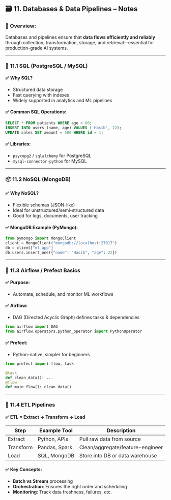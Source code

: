 
## 🗃️ 11. Databases & Data Pipelines – Notes

### 📌 Overview:

Databases and pipelines ensure that **data flows efficiently and reliably** through collection, transformation, storage, and retrieval—essential for production-grade AI systems.

---

### 🧾 11.1 SQL (PostgreSQL / MySQL)

#### ✅ Why SQL?

* Structured data storage
* Fast querying with indexes
* Widely supported in analytics and ML pipelines

#### ✅ Common SQL Operations:

```sql
SELECT * FROM patients WHERE age > 60;
INSERT INTO users (name, age) VALUES ('Hasib', 22);
UPDATE sales SET amount = 500 WHERE id = 1;
```

#### ✅ Libraries:

* `psycopg2` / `sqlalchemy` for PostgreSQL
* `mysql-connector-python` for MySQL

---

### 📦 11.2 NoSQL (MongoDB)

#### ✅ Why NoSQL?

* Flexible schemas (JSON-like)
* Ideal for unstructured/semi-structured data
* Good for logs, documents, user tracking

#### ✅ MongoDB Example (PyMongo):

```python
from pymongo import MongoClient
client = MongoClient("mongodb://localhost:27017")
db = client["ml_app"]
db.users.insert_one({"name": "Hasib", "age": 22})
```

---

### 🔁 11.3 Airflow / Prefect Basics

#### ✅ Purpose:

* Automate, schedule, and monitor ML workflows

#### ✅ Airflow:

* DAG (Directed Acyclic Graph) defines tasks & dependencies

```python
from airflow import DAG
from airflow.operators.python_operator import PythonOperator
```

#### ✅ Prefect:

* Python-native, simpler for beginners

```python
from prefect import flow, task

@task
def clean_data(): ...
@flow
def main_flow(): clean_data()
```

---

### 🔄 11.4 ETL Pipelines

#### ✅ ETL = Extract → Transform → Load

| Step      | Example Tool  | Description                      |
| --------- | ------------- | -------------------------------- |
| Extract   | Python, APIs  | Pull raw data from source        |
| Transform | Pandas, Spark | Clean/aggregate/feature-engineer |
| Load      | SQL, MongoDB  | Store into DB or data warehouse  |

#### ✅ Key Concepts:

* **Batch vs Stream** processing
* **Orchestration**: Ensures the right order and scheduling
* **Monitoring**: Track data freshness, failures, etc.

